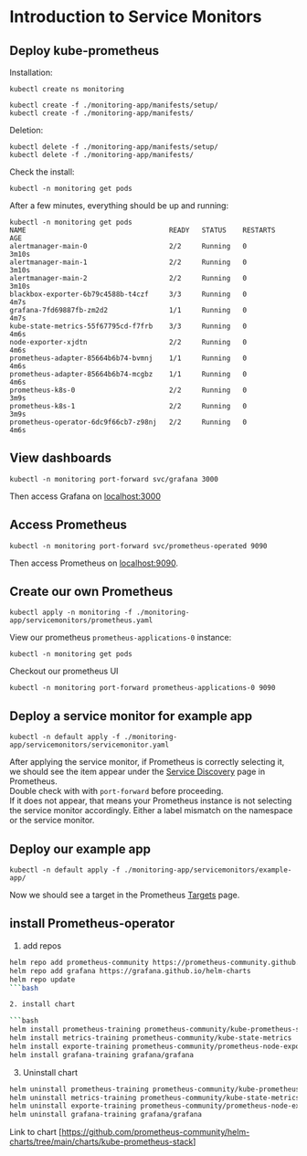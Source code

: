 # Introduction to Service Monitors

## Deploy kube-prometheus

Installation: 

```
kubectl create ns monitoring
```

```
kubectl create -f ./monitoring-app/manifests/setup/
kubectl create -f ./monitoring-app/manifests/
```

Deletion: 

```
kubectl delete -f ./monitoring-app/manifests/setup/
kubectl delete -f ./monitoring-app/manifests/
```

Check the install:

```
kubectl -n monitoring get pods
```

After a few minutes, everything should be up and running:

```
kubectl -n monitoring get pods
NAME                                   READY   STATUS    RESTARTS   AGE
alertmanager-main-0                    2/2     Running   0          3m10s
alertmanager-main-1                    2/2     Running   0          3m10s
alertmanager-main-2                    2/2     Running   0          3m10s
blackbox-exporter-6b79c4588b-t4czf     3/3     Running   0          4m7s
grafana-7fd69887fb-zm2d2               1/1     Running   0          4m7s
kube-state-metrics-55f67795cd-f7frb    3/3     Running   0          4m6s
node-exporter-xjdtn                    2/2     Running   0          4m6s
prometheus-adapter-85664b6b74-bvmnj    1/1     Running   0          4m6s
prometheus-adapter-85664b6b74-mcgbz    1/1     Running   0          4m6s
prometheus-k8s-0                       2/2     Running   0          3m9s
prometheus-k8s-1                       2/2     Running   0          3m9s
prometheus-operator-6dc9f66cb7-z98nj   2/2     Running   0          4m6s
```

## View dashboards

```
kubectl -n monitoring port-forward svc/grafana 3000
```

Then access Grafana on [localhost:3000](http://localhost:3000)

## Access Prometheus 

```
kubectl -n monitoring port-forward svc/prometheus-operated 9090
```

Then access Prometheus on [localhost:9090](http://localhost:9090).

## Create our own Prometheus 


```
kubectl apply -n monitoring -f ./monitoring-app/servicemonitors/prometheus.yaml

```

View our prometheus `prometheus-applications-0` instance:

```
kubectl -n monitoring get pods
```

Checkout our prometheus UI

```
kubectl -n monitoring port-forward prometheus-applications-0 9090
```

## Deploy a service monitor for example app

```
kubectl -n default apply -f ./monitoring-app/servicemonitors/servicemonitor.yaml
```

After applying the service monitor, if Prometheus is correctly selecting it, we should see the item appear under the [Service Discovery](http://localhost:9090/service-discovery) page in Prometheus. </br>
Double check with with `port-forward` before proceeding. </br>
If it does not appear, that means your Prometheus instance is not selecting the service monitor accordingly. Either a label mismatch on the namespace or the service monitor. </br>

## Deploy our example app

```
kubectl -n default apply -f ./monitoring-app/servicemonitors/example-app/
```

Now we should see a target in the Prometheus [Targets](http://localhost:9090/targets) page. </br>

## install Prometheus-operator

1. add repos

```bash
helm repo add prometheus-community https://prometheus-community.github.io/helm-charts
helm repo add grafana https://grafana.github.io/helm-charts
helm repo update
```bash

2. install chart

```bash
helm install prometheus-training prometheus-community/kube-prometheus-stack
helm install metrics-training prometheus-community/kube-state-metrics
helm install exporte-training prometheus-community/prometheus-node-exporte
helm install grafana-training grafana/grafana
```

3. Uninstall chart 

```bash
helm uninstall prometheus-training prometheus-community/kube-prometheus-stack
helm uninstall metrics-training prometheus-community/kube-state-metrics
helm uninstall exporte-training prometheus-community/prometheus-node-exporte
helm uninstall grafana-training grafana/grafana
```

Link to chart
[https://github.com/prometheus-community/helm-charts/tree/main/charts/kube-prometheus-stack]